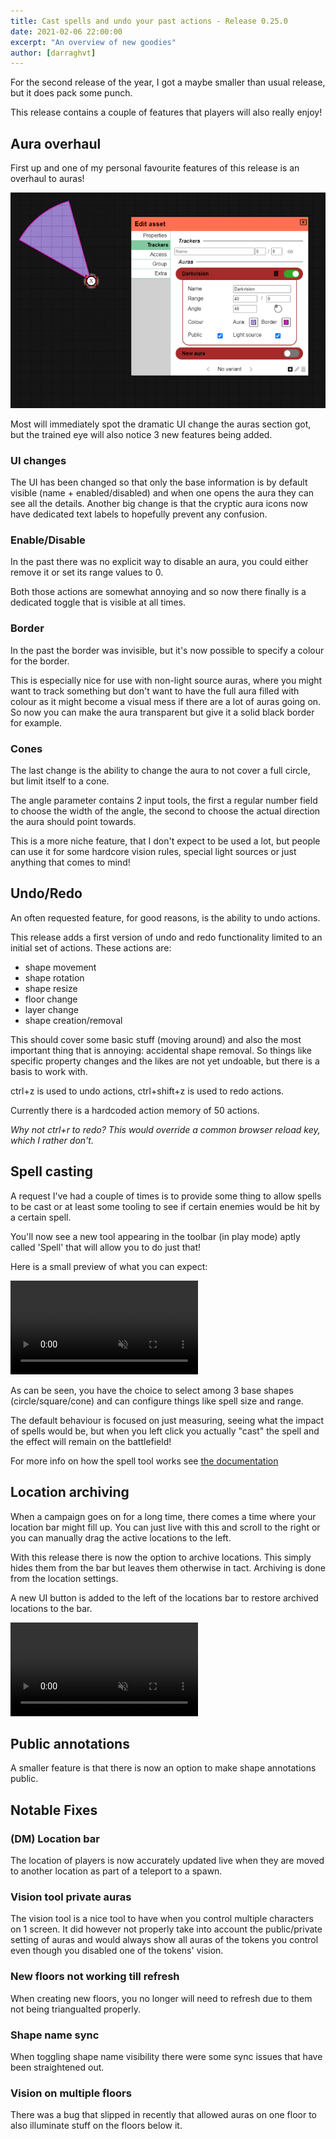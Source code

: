 ```yaml
---
title: Cast spells and undo your past actions - Release 0.25.0
date: 2021-02-06 22:00:00
excerpt: "An overview of new goodies"
author: [darraghvt]
---
```


For the second release of the year, I got a maybe smaller than usual release, but it does pack some punch.

This release contains a couple of features that players will also really enjoy!

## Aura overhaul

First up and one of my personal favourite features of this release is an overhaul to auras!

![](../../docs/player/assets/edit-asset-trackers.png)

Most will immediately spot the dramatic UI change the auras section got, but the trained eye will also notice 3 new features being added.

### UI changes

The UI has been changed so that only the base information is by default visible (name + enabled/disabled) and when one opens the aura they can see all the details.
Another big change is that the cryptic aura icons now have dedicated text labels to hopefully prevent any confusion.

### Enable/Disable

In the past there was no explicit way to disable an aura, you could either remove it or set its range values to 0.

Both those actions are somewhat annoying and so now there finally is a dedicated toggle that is visible at all times.

### Border

In the past the border was invisible, but it's now possible to specify a colour for the border.

This is especially nice for use with non-light source auras, where you might want to track something but don't want to have the full aura filled with colour as it might become a visual mess if there are a lot of auras going on. So now you can make the aura transparent but give it a solid black border for example.

### Cones

The last change is the ability to change the aura to not cover a full circle, but limit itself to a cone.

The angle parameter contains 2 input tools, the first a regular number field to choose the width of the angle,
the second to choose the actual direction the aura should point towards.

This is a more niche feature, that I don't expect to be used a lot, but people can use it for some hardcore vision rules, special light sources or just anything that comes to mind!

## Undo/Redo

An often requested feature, for good reasons, is the ability to undo actions.

This release adds a first version of undo and redo functionality limited to an initial set of actions.
These actions are:

-   shape movement
-   shape rotation
-   shape resize
-   floor change
-   layer change
-   shape creation/removal

This should cover some basic stuff (moving around) and also the most important thing that is annoying: accidental shape removal.
So things like specific property changes and the likes are not yet undoable, but there is a basis to work with.

ctrl+z is used to undo actions, ctrl+shift+z is used to redo actions.

Currently there is a hardcoded action memory of 50 actions.

_Why not ctrl+r to redo? This would override a common browser reload key, which I rather don't._

## Spell casting

A request I've had a couple of times is to provide some thing to allow spells to be cast or at least some tooling to see if certain enemies would be hit by a certain spell.

You'll now see a new tool appearing in the toolbar (in play mode) aptly called 'Spell' that will allow you to do just that!

Here is a small preview of what you can expect:

<video autoplay loop muted style="max-width: 680px;">
   <source src="/assets/0.25.0/spell.webm" type="video/webm">
   <source src="/assets/0.25.0/spell.mp4" type="video/mp4">
</video>

As can be seen, you have the choice to select among 3 base shapes (circle/square/cone) and can configure things like spell size and range.

The default behaviour is focused on just measuring, seeing what the impact of spells would be,
but when you left click you actually "cast" the spell and the effect will remain on the battlefield!

For more info on how the spell tool works see [the documentation](/docs/tools/spell/)

## Location archiving

When a campaign goes on for a long time, there comes a time where your location bar might fill up.
You can just live with this and scroll to the right or you can manually drag the active locations to the left.

With this release there is now the option to archive locations. This simply hides them from the bar but leaves them otherwise in tact.
Archiving is done from the location settings.

A new UI button is added to the left of the locations bar to restore archived locations to the bar.

<video autoplay loop muted style="max-width: 680px;">
   <source src="/assets/0.25.0/archive.webm" type="video/webm">
   <source src="/assets/0.25.0/archive.mp4" type="video/mp4">
</video>

## Public annotations

A smaller feature is that there is now an option to make shape annotations public.

## Notable Fixes

### (DM) Location bar

The location of players is now accurately updated live when they are moved to another location as part of a teleport to a spawn.

### Vision tool private auras

The vision tool is a nice tool to have when you control multiple characters on 1 screen.
It did however not properly take into account the public/private setting of auras and would always show all auras of the tokens you control even though you disabled one of the tokens' vision.

### New floors not working till refresh

When creating new floors, you no longer will need to refresh due to them not being triangualted properly.

### Shape name sync

When toggling shape name visibility there were some sync issues that have been straightened out.

### Vision on multiple floors

There was a bug that slipped in recently that allowed auras on one floor to also illuminate stuff on the floors below it.
